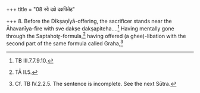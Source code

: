 +++
title = "08 स्वे दक्षे दक्षपितेह"

+++
8. Before the Dīkṣaṇīyā-offering, the sacrificer stands near the Āhavanīya-fire with sve dakṣe dakṣapiteha....[^1] Having mentally gone through the Saptahotr̥-formula,[^2] having offered (a ghee)-libation with the second part of the same formula called Graha,[^3]   


[^1]: TB III.7.7.9.10.  

[^2]: TĀ II.5.  

[^3]: Cf. TB IV.2.2.5. The sentence is incomplete. See the next Sūtra.  
